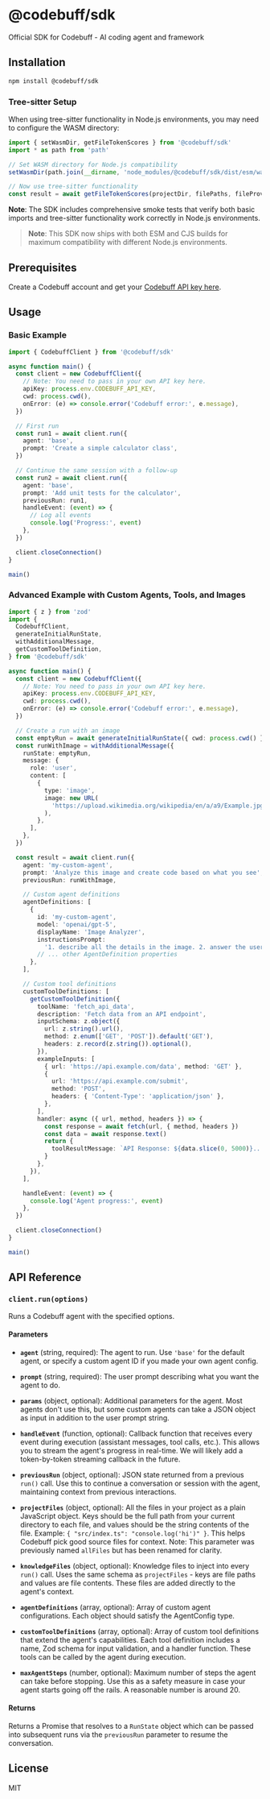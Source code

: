 # @codebuff/sdk

Official SDK for Codebuff - AI coding agent and framework

## Installation

```bash
npm install @codebuff/sdk
```

### Tree-sitter Setup

When using tree-sitter functionality in Node.js environments, you may need to configure the WASM directory:

```typescript
import { setWasmDir, getFileTokenScores } from '@codebuff/sdk'
import * as path from 'path'

// Set WASM directory for Node.js compatibility
setWasmDir(path.join(__dirname, 'node_modules/@codebuff/sdk/dist/esm/wasm'))

// Now use tree-sitter functionality
const result = await getFileTokenScores(projectDir, filePaths, fileProvider)
```

**Note**: The SDK includes comprehensive smoke tests that verify both basic imports and tree-sitter functionality work correctly in Node.js environments.

> **Note**: This SDK now ships with both ESM and CJS builds for maximum compatibility with different Node.js environments.

## Prerequisites

Create a Codebuff account and get your [Codebuff API key here](https://www.codebuff.com/profile?tab=api-keys).

## Usage

### Basic Example

```typescript
import { CodebuffClient } from '@codebuff/sdk'

async function main() {
  const client = new CodebuffClient({
    // Note: You need to pass in your own API key here.
    apiKey: process.env.CODEBUFF_API_KEY,
    cwd: process.cwd(),
    onError: (e) => console.error('Codebuff error:', e.message),
  })

  // First run
  const run1 = await client.run({
    agent: 'base',
    prompt: 'Create a simple calculator class',
  })

  // Continue the same session with a follow-up
  const run2 = await client.run({
    agent: 'base',
    prompt: 'Add unit tests for the calculator',
    previousRun: run1,
    handleEvent: (event) => {
      // Log all events
      console.log('Progress:', event)
    },
  })

  client.closeConnection()
}

main()
```

### Advanced Example with Custom Agents, Tools, and Images

```typescript
import { z } from 'zod'
import {
  CodebuffClient,
  generateInitialRunState,
  withAdditionalMessage,
  getCustomToolDefinition,
} from '@codebuff/sdk'

async function main() {
  const client = new CodebuffClient({
    // Note: You need to pass in your own API key here.
    apiKey: process.env.CODEBUFF_API_KEY,
    cwd: process.cwd(),
    onError: (e) => console.error('Codebuff error:', e.message),
  })

  // Create a run with an image
  const emptyRun = await generateInitialRunState({ cwd: process.cwd() })
  const runWithImage = withAdditionalMessage({
    runState: emptyRun,
    message: {
      role: 'user',
      content: [
        {
          type: 'image',
          image: new URL(
            'https://upload.wikimedia.org/wikipedia/en/a/a9/Example.jpg',
          ),
        },
      ],
    },
  })

  const result = await client.run({
    agent: 'my-custom-agent',
    prompt: 'Analyze this image and create code based on what you see',
    previousRun: runWithImage,

    // Custom agent definitions
    agentDefinitions: [
      {
        id: 'my-custom-agent',
        model: 'openai/gpt-5',
        displayName: 'Image Analyzer',
        instructionsPrompt:
          '1. describe all the details in the image. 2. answer the user prompt',
        // ... other AgentDefinition properties
      },
    ],

    // Custom tool definitions
    customToolDefinitions: [
      getCustomToolDefinition({
        toolName: 'fetch_api_data',
        description: 'Fetch data from an API endpoint',
        inputSchema: z.object({
          url: z.string().url(),
          method: z.enum(['GET', 'POST']).default('GET'),
          headers: z.record(z.string()).optional(),
        }),
        exampleInputs: [
          { url: 'https://api.example.com/data', method: 'GET' },
          {
            url: 'https://api.example.com/submit',
            method: 'POST',
            headers: { 'Content-Type': 'application/json' },
          },
        ],
        handler: async ({ url, method, headers }) => {
          const response = await fetch(url, { method, headers })
          const data = await response.text()
          return {
            toolResultMessage: `API Response: ${data.slice(0, 5000)}...`,
          }
        },
      }),
    ],

    handleEvent: (event) => {
      console.log('Agent progress:', event)
    },
  })

  client.closeConnection()
}

main()
```

## API Reference

### `client.run(options)`

Runs a Codebuff agent with the specified options.

#### Parameters

- **`agent`** (string, required): The agent to run. Use `'base'` for the default agent, or specify a custom agent ID if you made your own agent config.

- **`prompt`** (string, required): The user prompt describing what you want the agent to do.

- **`params`** (object, optional): Additional parameters for the agent. Most agents don't use this, but some custom agents can take a JSON object as input in addition to the user prompt string.

- **`handleEvent`** (function, optional): Callback function that receives every event during execution (assistant messages, tool calls, etc.). This allows you to stream the agent's progress in real-time. We will likely add a token-by-token streaming callback in the future.

- **`previousRun`** (object, optional): JSON state returned from a previous `run()` call. Use this to continue a conversation or session with the agent, maintaining context from previous interactions.

- **`projectFiles`** (object, optional): All the files in your project as a plain JavaScript object. Keys should be the full path from your current directory to each file, and values should be the string contents of the file. Example: `{ "src/index.ts": "console.log('hi')" }`. This helps Codebuff pick good source files for context. Note: This parameter was previously named `allFiles` but has been renamed for clarity.

- **`knowledgeFiles`** (object, optional): Knowledge files to inject into every `run()` call. Uses the same schema as `projectFiles` - keys are file paths and values are file contents. These files are added directly to the agent's context.

- **`agentDefinitions`** (array, optional): Array of custom agent configurations. Each object should satisfy the AgentConfig type.

- **`customToolDefinitions`** (array, optional): Array of custom tool definitions that extend the agent's capabilities. Each tool definition includes a name, Zod schema for input validation, and a handler function. These tools can be called by the agent during execution.

- **`maxAgentSteps`** (number, optional): Maximum number of steps the agent can take before stopping. Use this as a safety measure in case your agent starts going off the rails. A reasonable number is around 20.

#### Returns

Returns a Promise that resolves to a `RunState` object which can be passed into subsequent runs via the `previousRun` parameter to resume the conversation.

## License

MIT

